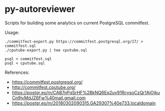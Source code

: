 # py-autoreviewer

Scripts for building some analytics on current PostgreSQL commitfest.

Usage:

```
./commitfest-export.py https://commitfest.postgresql.org/17/ > commitfest.sql
./cputube-export.py | tee cputube.sql

psql < commitfest.sql
psql < cputube.sql
```

References:
* https://commitfest.postgresql.org/
* http://commitfest.cputube.org/
* https://postgr.es/m/CAB7nPqSrHF%2BkNQ6Eq2uy91RcysoCzQr1AjOjkuCn9jvMdJZ6Fw%40mail.gmail.com
* https://postgr.es/m/20180302090315.GA29307%40e733.localdomain
